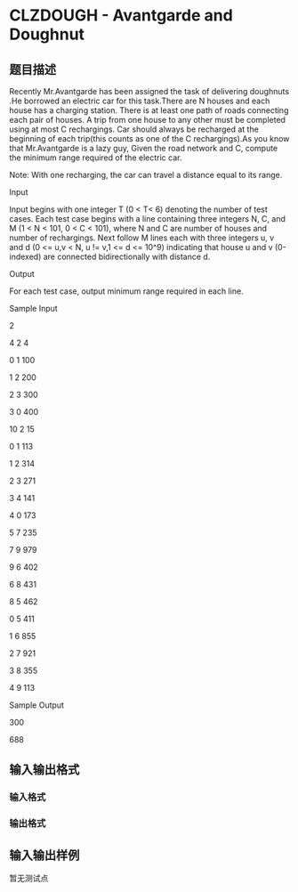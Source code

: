 # CLZDOUGH - Avantgarde and Doughnut

## 题目描述

Recently Mr.Avantgarde has been assigned the task of delivering doughnuts .He borrowed an electric car for this task.There are N houses and each house has a charging station. There is at least one path of roads connecting each pair of houses. A trip from one house to any other must be completed using at most C rechargings. Car should always be recharged at the beginning of each trip(this counts as one of the C rechargings).As you know that Mr.Avantgarde is a lazy guy, Given the road network and C, compute the minimum range required of the electric car.

Note: With one recharging, the car can travel a distance equal to its range.

Input

Input begins with one integer T (0 < T< 6) denoting the number of test cases. Each test case begins with a line containing three integers N, C, and M (1 < N < 101, 0 < C < 101), where N and C are number of houses and number of rechargings. Next follow M lines each with three integers u, v and d (0 <= u,v < N, u != v,1 <= d <= 10^9) indicating that house u and v (0-indexed) are connected bidirectionally with distance d.

Output

For each test case, output minimum range required in each line.

Sample Input

2

4 2 4

0 1 100

1 2 200

2 3 300

3 0 400

10 2 15

0 1 113

1 2 314

2 3 271

3 4 141

4 0 173

5 7 235

7 9 979

9 6 402

6 8 431

8 5 462

0 5 411

1 6 855

2 7 921

3 8 355

4 9 113

Sample Output

300

688

## 输入输出格式

### 输入格式

### 输出格式

## 输入输出样例

暂无测试点

